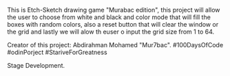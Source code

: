 This is Etch-Sketch drawing game "Murabac edition", this project will allow the user to choose from white and black and color mode that will fill the boxes with random colors, also a reset button that will clear the window or the grid and lastly we will alow th euser o input the grid size from 1 to 64.

Creator of this project: Abdirahman Mohamed "Mur7bac". #100DaysOfCode #odinPorject #StariveForGreatness

Stage Development.
